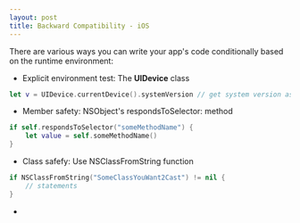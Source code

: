```yaml
---
layout: post
title: Backward Compatibility - iOS
---
```


There are various ways you can write your app's code conditionally based on the runtime environment:

- Explicit environment test: The **UIDevice** class

```swift
let v = UIDevice.currentDevice().systemVersion // get system version as a string
```

- Member safety: NSObject's respondsToSelector: method

```swift
if self.respondsToSelector("someMethodName") {
    let value = self.someMethodName()
}
```

- Class safefy: Use NSClassFromString function

```swift
if NSClassFromString("SomeClassYouWant2Cast") != nil {
    // statements
}
```

- 

